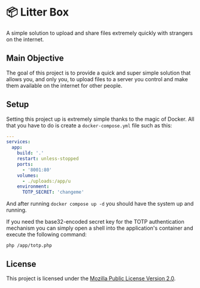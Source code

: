 # 📦 Litter Box

A simple solution to upload and share files extremely quickly with strangers on
the internet.

## Main Objective

The goal of this project is to provide a quick and super simple solution that
allows you, and only you, to upload files to a server you control and make them
available on the internet for other people.

## Setup

Setting this project up is extremely simple thanks to the magic of Docker. All
that you have to do is create a `docker-compose.yml` file such as this:

```yaml
---
services:
  app:
    build: '.'
    restart: unless-stopped
    ports:
      - '8001:80'
    volumes:
      - ./uploads:/app/u
    environment:
      TOTP_SECRET: 'changeme'
```

And after running `docker compose up -d` you should have the system up and
running.

If you need the base32-encoded secret key for the TOTP authentication mechanism
you can simply open a shell into the application's container and execute the
following command:

```shell
php /app/totp.php
```

## License

This project is licensed under the
[Mozilla Public License Version 2.0](https://www.mozilla.org/en-US/MPL/2.0/).
